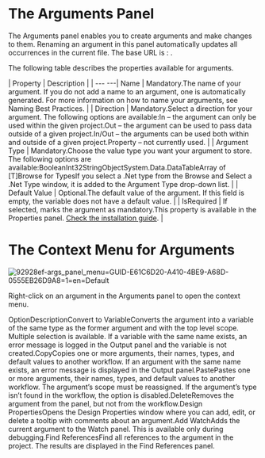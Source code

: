 ﻿# The Arguments Panel

The Arguments panel enables you to create arguments and make changes to them. Renaming an argument in this panel automatically updates all occurrences in the current file. The base URL is : <Variable name="API_BASE_URL" />.

The following table describes the properties available for arguments.


| Property | Description |
| --- ---| Name | Mandatory.The name of your argument. If you do not add a name to an argument, one is automatically generated. For more information on how to name your arguments, see Naming Best Practices. |
| Direction | Mandatory.Select a direction for your argument. The following options are available:In – the argument can only be used within the given project.Out – the argument can be used to pass data outside of a given project.In/Out – the arguments can be used both within and outside of a given project.Property – not currently used. |
| Argument Type | Mandatory.Choose the value type you want your argument to store. The following options are available:BooleanInt32StringObjectSystem.Data.DataTableArray of [T]Browse for TypesIf you select a .Net type from the Browse and Select a .Net Type window, it is added to the Argument Type drop-down list. |
| Default Value | Optional.The default value of the argument. If this field is empty, the variable does not have a default value. |
| IsRequired | If selected, marks the argument as mandatory.This property is available in the Properties panel. [Check the installation guide](./installation.md). |

# The Context Menu for Arguments

![92928ef-args_panel_menu=GUID-E61C6D20-A410-4BE9-A68D-0555EB26D9A8=1=en=Default](/images/92928ef-args_panel_menu=GUID-E61C6D20-A410-4BE9-A68D-0555EB26D9A8=1=en=Default.png)

Right-click on an argument in the Arguments panel to open the context menu.

OptionDescriptionConvert to VariableConverts the argument into a variable of the same type as the former argument and with the top level scope. Multiple selection is available. If a variable with the same name exists, an error message is logged in the Output panel and the variable is not created.CopyCopies one or more arguments, their names, types, and default values to another workflow. If an argument with the same name exists, an error message is displayed in the Output panel.PastePastes one or more arguments, their names, types, and default values to another workflow. The argument’s scope must be reassigned. If the argument’s type isn’t found in the workflow, the option is disabled.DeleteRemoves the argument from the panel, but not from the workflow.Design PropertiesOpens the Design Properties window where you can add, edit, or delete a tooltip with comments about an argument.Add WatchAdds the current argument to the Watch panel. This is available only during debugging.Find ReferencesFind all references to the argument in the project. The results are displayed in the Find References panel.
